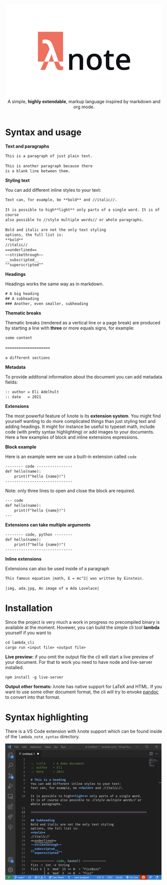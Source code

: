 <p align="center">
    <img src="logo_banner.png" width="500px"/><br/>
    A simple, <strong>highly extendable</strong>, markup language
    inspired by markdown and org mode.
    <br/>
    <br/>
</p>

# Syntax and usage

**Text and paragraphs**
```
This is a paragraph of just plain text.

This is another paragraph because there 
is a blank line between them.
```

**Styling text**

You can add different inline styles to your text:
```
Text can, for example, be **bold** and //italic//.

It is possible to high**light** only parts of a single word. It is of course 
also possible to //style multiple words// or whole paragraphs.

Bold and italic are not the only text styling
options, the full list is:
**bold**
//italic//
==underlined==
~~strikethrough~~
__subscripted__
^^superscripted^^
```

**Headings**

Headings works the same way as in markdown. 
```
# A big heading
## A subheading
### Another, even smaller, subheading
```

**Thematic breaks**

Thematic breaks (rendered as a vertical line or a page break) are
produced by starting a line with **three** or more equals signs, for example:
```
some content

====================

a different sections
```

**Metadata**

To provide additonal information about the document 
you can add metadata fields: 
```
:: author = Eli Adelhult
:: date   = 2021
```

**Extensions**

The most powerful feature of λnote is its **extension system**. You might find yourself 
wanting to do more complicated things than just styling text and adding headings. It
might for instance be useful to typeset math, include code (with pretty syntax highlighting) or
add images to your documents. Here a few examples of block and inline extensions expressions.


**Block example**

Here is an example were we use a built-in extension called `code`
```
-------- code ----------------
def hello(name):
    print(f"hello {name}!")
------------------------------
```

Note: only three lines to open and close the block are required.
```
--- code
def hello(name):
    print(f"hello {name}!")
---
```


**Extensions can take multiple arguments**
```
-------- code, python --------
def hello(name):
    print(f"hello {name}!")
------------------------------
```

**Inline extensions**

Extensions can also be used inside of a paragraph
```
This famous equation |math, E = mc^2| was written by Einstein.

|img, ada.jpg, An image of a Ada Lovelace|
```

# Installation
Since the project is very much a work in progress no precompiled binary is available at the moment. Hovewer, you can build the simple cli tool **lambda** yourself if you want to
```
cd lambda_cli
cargo run <input file> <output file>
```

**Live preview:** if you omit the output file the cli will start a live preview of your document. For that to work you need to have node and live-server installed.
```
npm install -g live-server
```

**Output other formats:** λnote has native support for LaTeX and HTML. If you want to use some other document format, the cli will try to envoke [pandoc](https://pandoc.org/) to convert into that format.

# Syntax highlighting
There is a VS Code extension with λnote support which can be found inside of the `lambda_note_syntax` directory.


<img src="vscode.png" width="500px">
